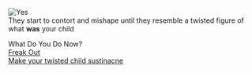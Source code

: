 ![Yes](https://i.ytimg.com/vi/krUKQSqM3QA/hqdefault.jpg)  
They start to contort and mishape until they resemble a twisted figure of what **was** your child  

What Do You Do Now?  
[Freak Out](freak_out.md)  
[Make your twisted child sustinacne](make_food.md)